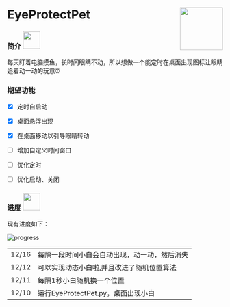 # EyeProtectPet <img align="right" valign="bottom" src="https://github.com/user-attachments/assets/e8ae851b-b8ba-4272-810a-f4638e9c9538" width="100"/>


### 简介 <img src="https://github.com/user-attachments/assets/4f90daf5-c80b-46cd-9950-7af5bad0ed59" width="40"/>

每天盯着电脑摸鱼，长时间眼睛不动，所以想做一个能定时在桌面出现图标让眼睛追着动一动的玩意⏰

### 期望功能

- [x] 定时自启动
- [x] 桌面悬浮出现
- [x] 在桌面移动以引导眼睛转动
- [ ] 增加自定义时间窗口
- [ ] 优化定时
- [ ] 优化启动、关闭


### 进度 <img src="https://github.com/user-attachments/assets/80706a6a-54fb-4399-b4e7-2ee6566840aa" width="40"/>

现有进度如下：

![progress](https://github.com/user-attachments/assets/895bb91a-79b2-4a4e-a5a9-443509b6dcac)

<table>
    <tr>
    <td>12/16</td>
    <td>每隔一段时间小白会自动出现，动一动，然后消失</td>
  </tr>
    <tr>
    <td>12/12</td>
    <td>可以实现动态小白啦,并且改进了随机位置算法</td>
  </tr>
  <tr>
    <td>12/11</td>
    <td>每隔1秒小白随机换一个位置</td>
  </tr>
  <tr>
    <td>12/10</td>
    <td>运行EyeProtectPet.py，桌面出现小白</td>
  </tr>
</table>





